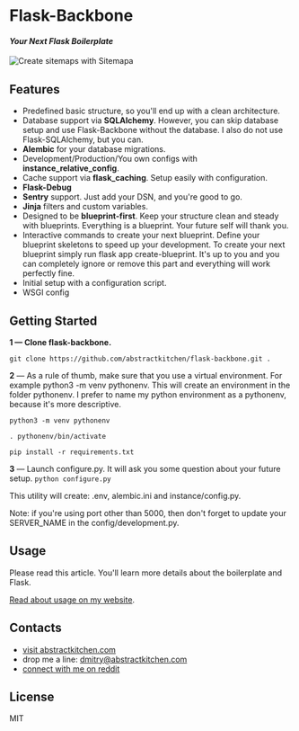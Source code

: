 # Flask-Backbone
#### _Your Next Flask Boilerplate_

![Create sitemaps with Sitemapa](https://abstractkitchen.com/static/assets/flask-backbone-boilerplate.jpg "Flask-Backbone")

## Features
- Predefined basic structure, so you'll end up with a clean architecture.
- Database support via **SQLAlchemy**. However, you can skip database setup and use Flask-Backbone without the database. I also do not use Flask-SQLAlchemy, but you can.
- **Alembic** for your database migrations.
- Development/Production/You own configs with **instance_relative_config**.
- Cache support via **flask_caching**. Setup easily with configuration.
- **Flask-Debug**
- **Sentry** support. Just add your DSN, and you're good to go.
- **Jinja** filters and custom variables.
- Designed to be **blueprint-first**. Keep your structure clean and steady with blueprints. Everything is a blueprint. Your future self will thank you.
- Interactive commands to create your next blueprint. Define your blueprint skeletons to speed up your development. To create your next blueprint simply run flask app create-blueprint. It's up to you and you can completely ignore or remove this part and everything will work perfectly fine.
- Initial setup with a configuration script.
- WSGI config

## Getting Started

**1 — Clone flask-backbone.**

`git clone https://github.com/abstractkitchen/flask-backbone.git .`

**2** — As a rule of thumb, make sure that you use a virtual environment. For example python3 -m venv pythonenv. This will create an environment in the folder pythonenv. I prefer to name my python environment as a pythonenv, because it's more descriptive.

`python3 -m venv pythonenv`

`. pythonenv/bin/activate`

`pip install -r requirements.txt`

**3** — Launch configure.py. It will ask you some question about your future setup.
`python configure.py`

This utility will create: .env, alembic.ini and instance/config.py.

Note: if you're using port other than 5000, then don't forget to update your SERVER_NAME in the config/development.py.

## Usage
Please read this article. You'll learn more details about the boilerplate and Flask.

[Read about usage on my website](https://abstractkitchen.com/blog/flask-backbone/).

## Contacts
- [visit abstractkitchen.com](https://abstractkitchen.com)
- drop me a line: dmitry@abstractkitchen.com
- [connect with me on reddit](https://www.reddit.com/user/denisberezovsky)

## License

MIT